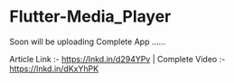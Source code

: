 # Flutter-Media_Player

Soon will be uploading Complete App ......

Article Link :- https://lnkd.in/d294YPv | 
Complete Video :- https://lnkd.in/dKxYhPK
